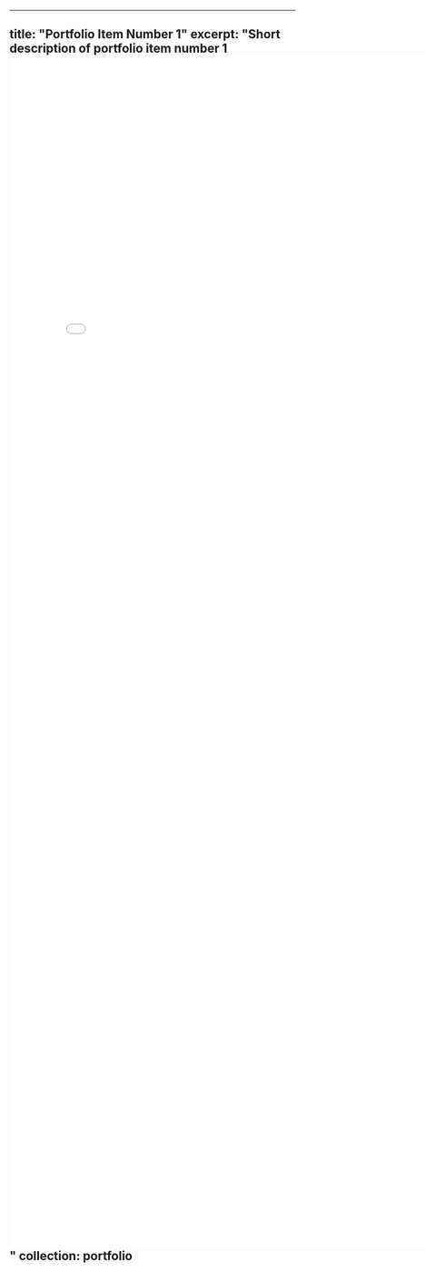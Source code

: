 
---
title: "Portfolio Item Number 1"
excerpt: "Short description of portfolio item number 1<br/><embed src='/files/Portfolio_NasirRakib.pdf' width='800px' height='2100px' />"
collection: portfolio
---

<!-- This is an item in your portfolio. It can include images, text, or embedded PDFs. -->

<!-- ### Embedded PDF
Below is the embedded PDF:  
<embed src="/files/paper1.pdf" width="800px" height="2100px" type="application/pdf" /> -->

<!-- --- -->
<!-- 
This is an item in your portfolio. It can be have images or nice text. If you name the file .md, it will be parsed as markdown. If you name the file .html, it will be parsed as HTML.  -->
